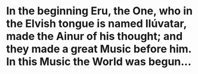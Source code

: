 # In the beginning Eru, the One, who in the Elvish tongue is named Ilúvatar, made the Ainur of his thought; and they made a great Music before him. In this Music the World was begun...

